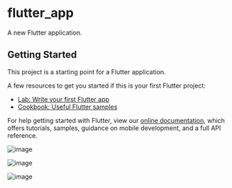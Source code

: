 # flutter_app

A new Flutter application.

## Getting Started

This project is a starting point for a Flutter application.

A few resources to get you started if this is your first Flutter project:

- [Lab: Write your first Flutter app](https://flutter.dev/docs/get-started/codelab)
- [Cookbook: Useful Flutter samples](https://flutter.dev/docs/cookbook)

For help getting started with Flutter, view our
[online documentation](https://flutter.dev/docs), which offers tutorials,
samples, guidance on mobile development, and a full API reference.

![image](https://user-images.githubusercontent.com/61898890/156566751-ef92333a-9179-4274-8877-c37f33768e78.png)

![image](https://user-images.githubusercontent.com/61898890/156566794-ebeb9417-c8bd-4ecd-b9d8-c7ce6cbdc6c3.png)

![image](https://user-images.githubusercontent.com/61898890/156566711-b091e625-27bd-4063-9856-bc98db79e8b1.png)
